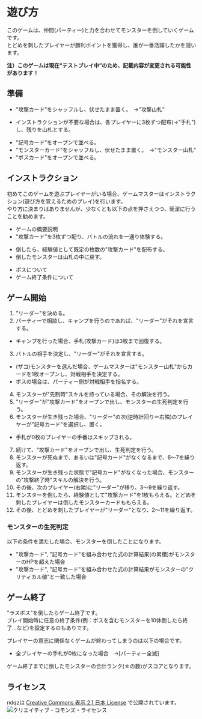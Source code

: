 遊び方
======

このゲームは、仲間(パーティー)と力を合わせてモンスターを倒していくゲームです。  
とどめを刺したプレイヤーが勝利ポイントを獲得し、誰が一番活躍したかを競います。

**注）このゲームは現在“テストプレイ中”のため、記載内容が変更される可能性があります！**

準備
----

* "攻撃カード"をシャッフルし、伏せたまま置く。　→"攻撃山札"
 - インストラクションが不要な場合は、各プレイヤーに3枚ずつ配布(→"手札")し、残りを山札とする。
* "記号カード"をオープンで並べる。
* "モンスターカード"をシャッフルし、伏せたまま置く。　→"モンスター山札"
* "ボスカード"をオープンで並べる。


インストラクション
------------------

初めてこのゲームを遊ぶプレイヤーがいる場合、ゲームマスターはインストラクション(遊び方を覚えるためのプレイ)を行います。  
やり方に決まりはありませんが、少なくとも以下の点を押さえつつ、簡潔に行うことを勧めます。  

* ゲームの概要説明
* "攻撃カード"を3枚ずつ配り、バトルの流れを一通り体験する。
 - 倒したら、経験値として既定の枚数の"攻撃カード"を配布する。  
 - 倒したモンスターは山札の中に戻す。  
* ボスについて
* ゲーム終了条件について

ゲーム開始
----------

1. "リーダー"を決める。
2. パーティーで相談し、キャンプを行うのであれば、"リーダー"がそれを宣言する。
 - キャンプを行った場合、手札(攻撃カード)は3枚まで回復する。
3. バトルの相手を決定し、"リーダー"がそれを宣言する。
 - (ザコ)モンスターを選んだ場合、ゲームマスターは"モンスター山札"からカードを1枚オープンし、対戦相手を決定する。
 - ボスの場合は、パーティー側が対戦相手を指名する。
4. モンスターが"先制時"スキルを持っている場合、その解決を行う。
5. "リーダー"が"攻撃カード"をオープンで出し、モンスターの生死判定を行う。
6. モンスターが生き残った場合、"リーダー"の次(逆時計回り＝右隣)のプレイヤーが"記号カード"を選択し、置く。
 - 手札が0枚のプレイヤーの手番はスキップされる。
7. 続けて、"攻撃カード"をオープンで出し、生死判定を行う。
8. モンスターが死ぬまで、あるいは"記号カード"がなくなるまで、6～7を繰り返す。
9. モンスターが生き残った状態で"記号カード"がなくなった場合、モンスターの"攻撃終了時"スキルの解決を行う。
10. その後、次のプレイヤー(右隣)に"リーダー"が移り、3～9を繰り返す。
11. モンスターを倒したら、経験値として"攻撃カード"を1枚もらえる。とどめを刺したプレイヤーは倒したモンスターカードももらえる。
12. その後、とどめを刺したプレイヤーが"リーダー"となり、2～11を繰り返す。

### モンスターの生死判定

以下の条件を満たした場合、モンスターを倒したことになります。  
* "攻撃カード", "記号カード"を組み合わせた式の計算結果(の累積)がモンスターのHPを超えた場合  
* "攻撃カード", "記号カード"を組み合わせた式の計算結果がモンスターの"クリティカル値"と一致した場合  

ゲーム終了
----------

"ラスボス"を倒したらゲーム終了です。  
プレイ開始時に任意の終了条件(例：ボスを含むモンスターを10体倒したら終了…など)を設定するのもありです。  

プレイヤーの意志に関係なくゲームが終わってしまうのは以下の場合です。
* 全プレイヤーの手札が0枚になった場合　→[パーティー全滅]

ゲーム終了までに倒したモンスターの合計ランク(☆の数)がスコアとなります。

ライセンス
----------

ndqzは [Creative Commons 表示 2.1 日本 License](http://creativecommons.org/licenses/by/2.1/jp/) で公開されています。  
![クリエイティブ・コモンズ・ライセンス](http://i.creativecommons.org/l/by/2.1/jp/88x31.png)  
